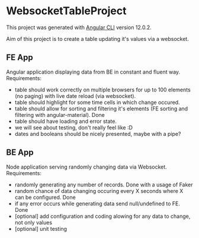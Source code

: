 # WebsocketTableProject

This project was generated with [Angular CLI](https://github.com/angular/angular-cli) version 12.0.2.

Aim of this project is to create a table updating it's values via a websocket.

## FE App
Angular application displaying data from BE in constant and fluent way. Requirements:
- table should work correctly on multiple browsers for up to 100 elements (no paging) with live date reload (via websocket).
- table should highlight for some time cells in which change occured.
- table should allow for sorting and filtering it's elements (FE sorting and filtering with angular-material). Done
- table should have loading and error state.
- we will see about testing, don't really feel like :D
- dates and booleans should be nicely presented, maybe with a pipe?

## BE App
Node application serving randomly changing data via Websocket. Requirements:
- randomly generating any number of records. Done with a usage of Faker
- random chance of data changing occuring every X seconds where X can be configured. Done
- if any error occurs while generating data send null/undefined to FE. Done
- [optional] add configuration and coding alowing for any data to change, not only values
- [optional] unit testing
